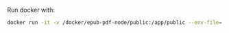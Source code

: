 Run docker with:
```bash
docker run -it -v /docker/epub-pdf-node/public:/app/public --env-file=.env -p 32769:3000 -d ghcr.io/stefandanzl/epub-pdf-node:latest
```
